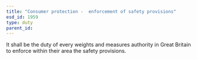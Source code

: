 ```yaml
---
title: "Consumer protection -  enforcement of safety provisions"
esd_id: 1959
type: duty
parent_id:  
---
```


It shall be the duty of every weights and measures authority in Great Britain to enforce within their area the safety provisions.


